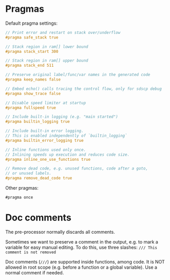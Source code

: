 # Pragmas

Default pragma settings:

```c
// Print error and restart on stack over/underflow 
#pragma safe_stack true

// Stack region in ram[] lower bound
#pragma stack_start 300

// Stack region in ram[] upper bound
#pragma stack_end 511

// Preserve original label/func/var names in the generated code
#pragma keep_names false

// Embed echo() calls tracing the control flow, only for sdscp debug
#pragma show_trace false

// Disable speed limiter at startup
#pragma fullspeed true

// Include built-in logging (e.g. "main started")
#pragma builtin_logging true

// Include built-in error logging.
// This is enabled independently of `builtin_logging`
#pragma builtin_error_logging true

// Inline functions used only once.
// Inlining speeds up execution and reduces code size. 
#pragma inline_one_use_functions true

// Remove dead code, e.g. unused functions, code after a goto,
// or unused labels.
#pragma remove_dead_code true
```

Other pragmas:

```
#pragma once
```

# Doc comments

The pre-processor normally discards all comments.

Sometimes we want to preserve a comment in the output, e.g. to mark a variable for easy manual 
editing. To do this, use three slashes: `/// This comment is not removed`

Doc comments (`///`) are supported inside functions, among code. It is NOT allowed in root scope 
(e.g. before a function or a global variable). Use a normal comment if needed.
